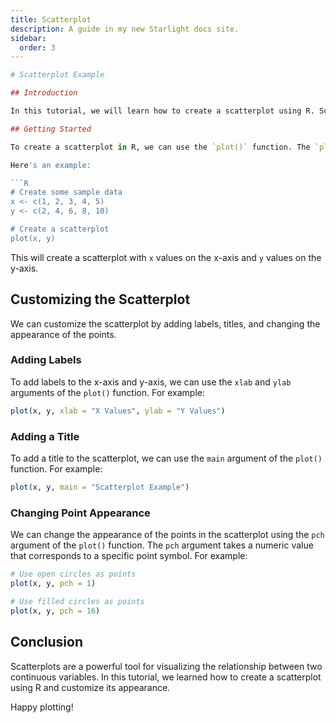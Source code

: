 ```yaml
---
title: Scatterplot
description: A guide in my new Starlight docs site.
sidebar:
  order: 3
---
```

```R
# Scatterplot Example

## Introduction

In this tutorial, we will learn how to create a scatterplot using R. Scatterplots are useful for visualizing the relationship between two continuous variables.

## Getting Started

To create a scatterplot in R, we can use the `plot()` function. The `plot()` function takes two arguments: the x-axis variable and the y-axis variable.

Here's an example:

```R
# Create some sample data
x <- c(1, 2, 3, 4, 5)
y <- c(2, 4, 6, 8, 10)

# Create a scatterplot
plot(x, y)
```

This will create a scatterplot with `x` values on the x-axis and `y` values on the y-axis.

## Customizing the Scatterplot

We can customize the scatterplot by adding labels, titles, and changing the appearance of the points.

### Adding Labels

To add labels to the x-axis and y-axis, we can use the `xlab` and `ylab` arguments of the `plot()` function. For example:

```R
plot(x, y, xlab = "X Values", ylab = "Y Values")
```

### Adding a Title

To add a title to the scatterplot, we can use the `main` argument of the `plot()` function. For example:

```R
plot(x, y, main = "Scatterplot Example")
```

### Changing Point Appearance

We can change the appearance of the points in the scatterplot using the `pch` argument of the `plot()` function. The `pch` argument takes a numeric value that corresponds to a specific point symbol. For example:

```R
# Use open circles as points
plot(x, y, pch = 1)

# Use filled circles as points
plot(x, y, pch = 16)
```

## Conclusion

Scatterplots are a powerful tool for visualizing the relationship between two continuous variables. In this tutorial, we learned how to create a scatterplot using R and customize its appearance.

Happy plotting!
```
